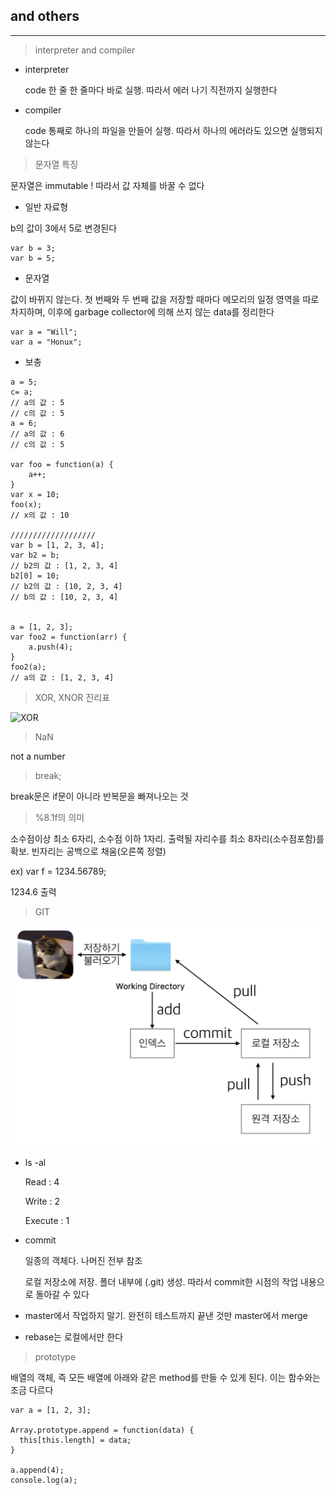 ## and others
---

> interpreter and compiler

* interpreter

  code 한 줄 한 줄마다 바로 실행. 따라서 에러 나기 직전까지 실행한다

* compiler

  code 통째로 하나의 파일을 만들어 실행. 따라서 하나의 에러라도 있으면 실행되지 않는다



> 문자열 특징

 문자열은 immutable ! 따라서 값 자체를 바꿀 수 없다

* 일반 자료형

b의 값이 3에서 5로 변경된다

```
var b = 3;
var b = 5;
```

* 문자열

값이 바뀌지 않는다. 첫 번째와 두 번째 값을 저장할 때마다 메모리의 일정 영역을 따로 차지하며, 이후에 garbage collector에 의해 쓰지 않는 data를 정리한다

```
var a = "Will";
var a = "Honux";
```

+ 보충

```
a = 5;
c= a;
// a의 값 : 5
// c의 값 : 5
a = 6;
// a의 값 : 6
// c의 값 : 5

var foo = function(a) {
	a++;
}
var x = 10;
foo(x);
// x의 값 : 10

///////////////////
var b = [1, 2, 3, 4];
var b2 = b;
// b2의 값 : [1, 2, 3, 4]
b2[0] = 10;
// b2의 값 : [10, 2, 3, 4]
// b의 값 : [10, 2, 3, 4]


a = [1, 2, 3];
var foo2 = function(arr) {
	a.push(4);
}
foo2(a);
// a의 값 : [1, 2, 3, 4]
```


> XOR, XNOR 진리표

![XOR](https://homepages.inf.ed.ac.uk/rbf/HIPR2/figs/ttabxor.gif)



> NaN

  not a number



> break;

  break문은 if문이 아니라 반복문을 빠져나오는 것



> %8.1f의 의미

  소수점이상 최소 6자리, 소수점 이하 1자리. 출력될 자리수를 최소 8자리(소수점포함)를 확보. 빈자리는 공백으로 채움(오른쪽 정렬)

  ex) var f = 1234.56789;

  1234.6 출력



> GIT

![git](https://github.com/JongsooPark1/JavaScript/blob/master/Study/and%20others/work6.png?raw=true)

* ls -al

  Read : 4

  Write : 2

  Execute : 1

* commit

  일종의 객체다. 나머진 전부 참조

  로컬 저장소에 저장. 폴더 내부에 (.git) 생성. 따라서 commit한 시점의 작업 내용으로 돌아갈 수 있다


* master에서 작업하지 말기. 완전히 테스트까지 끝낸 것만 master에서 merge

* rebase는 로컬에서만 한다


> prototype

배열의 객체, 즉 모든 배열에 아래와 같은 method를 만들 수 있게 된다. 이는 함수와는 조금 다르다
```
var a = [1, 2, 3];

Array.prototype.append = function(data) {
  this[this.length] = data;
}

a.append(4);
console.log(a);
```
